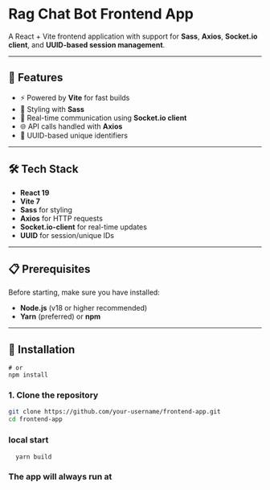 # Rag Chat Bot  Frontend App

A React + Vite frontend application with support for **Sass**, **Axios**, **Socket.io client**, and **UUID-based session management**.  

---

## 🚀 Features
- ⚡ Powered by **Vite** for fast builds  
- 🎨 Styling with **Sass**  
- 🔌 Real-time communication using **Socket.io client**  
- 🌐 API calls handled with **Axios**  
- 🔑 UUID-based unique identifiers  

---

## 🛠️ Tech Stack
- **React 19**  
- **Vite 7**  
- **Sass** for styling  
- **Axios** for HTTP requests  
- **Socket.io-client** for real-time updates  
- **UUID** for session/unique IDs  

---

## 📋 Prerequisites
Before starting, make sure you have installed:
- **Node.js** (v18 or higher recommended)  
- **Yarn** (preferred) or **npm**  

---

## 🔧 Installation
``` yarn install
# or
npm install
```

### 1. Clone the repository
```bash
git clone https://github.com/your-username/frontend-app.git
cd frontend-app
```

### local start 
``` yarn dev
  yarn build
```
### The app will always run at
```PORT:3000
```





